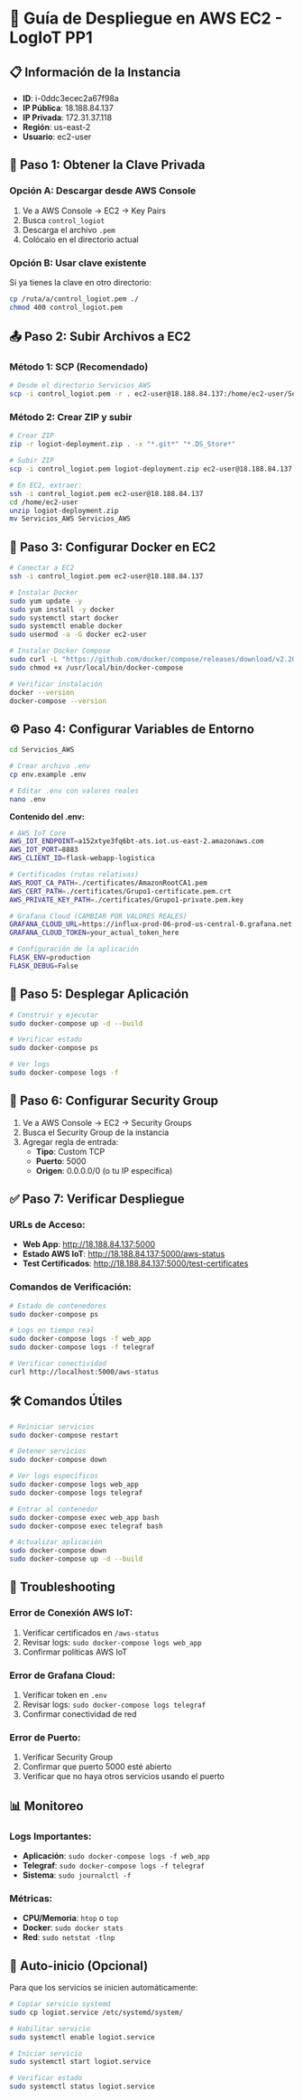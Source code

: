 # 🚀 Guía de Despliegue en AWS EC2 - LogIoT PP1

## 📋 Información de la Instancia
- **ID**: i-0ddc3ecec2a67f98a
- **IP Pública**: 18.188.84.137
- **IP Privada**: 172.31.37.118
- **Región**: us-east-2
- **Usuario**: ec2-user

## 🔑 Paso 1: Obtener la Clave Privada

### Opción A: Descargar desde AWS Console
1. Ve a AWS Console → EC2 → Key Pairs
2. Busca `control_logiot`
3. Descarga el archivo `.pem`
4. Colócalo en el directorio actual

### Opción B: Usar clave existente
Si ya tienes la clave en otro directorio:
```bash
cp /ruta/a/control_logiot.pem ./
chmod 400 control_logiot.pem
```

## 📤 Paso 2: Subir Archivos a EC2

### Método 1: SCP (Recomendado)
```bash
# Desde el directorio Servicios_AWS
scp -i control_logiot.pem -r . ec2-user@18.188.84.137:/home/ec2-user/Servicios_AWS/
```

### Método 2: Crear ZIP y subir
```bash
# Crear ZIP
zip -r logiot-deployment.zip . -x "*.git*" "*.DS_Store*"

# Subir ZIP
scp -i control_logiot.pem logiot-deployment.zip ec2-user@18.188.84.137:/home/ec2-user/

# En EC2, extraer:
ssh -i control_logiot.pem ec2-user@18.188.84.137
cd /home/ec2-user
unzip logiot-deployment.zip
mv Servicios_AWS Servicios_AWS
```

## 🐳 Paso 3: Configurar Docker en EC2

```bash
# Conectar a EC2
ssh -i control_logiot.pem ec2-user@18.188.84.137

# Instalar Docker
sudo yum update -y
sudo yum install -y docker
sudo systemctl start docker
sudo systemctl enable docker
sudo usermod -a -G docker ec2-user

# Instalar Docker Compose
sudo curl -L "https://github.com/docker/compose/releases/download/v2.20.0/docker-compose-$(uname -s)-$(uname -m)" -o /usr/local/bin/docker-compose
sudo chmod +x /usr/local/bin/docker-compose

# Verificar instalación
docker --version
docker-compose --version
```

## ⚙️ Paso 4: Configurar Variables de Entorno

```bash
cd Servicios_AWS

# Crear archivo .env
cp env.example .env

# Editar .env con valores reales
nano .env
```

**Contenido del .env:**
```bash
# AWS IoT Core
AWS_IOT_ENDPOINT=a152xtye3fq6bt-ats.iot.us-east-2.amazonaws.com
AWS_IOT_PORT=8883
AWS_CLIENT_ID=flask-webapp-logistica

# Certificados (rutas relativas)
AWS_ROOT_CA_PATH=./certificates/AmazonRootCA1.pem
AWS_CERT_PATH=./certificates/Grupo1-certificate.pem.crt
AWS_PRIVATE_KEY_PATH=./certificates/Grupo1-private.pem.key

# Grafana Cloud (CAMBIAR POR VALORES REALES)
GRAFANA_CLOUD_URL=https://influx-prod-06-prod-us-central-0.grafana.net
GRAFANA_CLOUD_TOKEN=your_actual_token_here

# Configuración de la aplicación
FLASK_ENV=production
FLASK_DEBUG=False
```

## 🚀 Paso 5: Desplegar Aplicación

```bash
# Construir y ejecutar
sudo docker-compose up -d --build

# Verificar estado
sudo docker-compose ps

# Ver logs
sudo docker-compose logs -f
```

## 🔧 Paso 6: Configurar Security Group

1. Ve a AWS Console → EC2 → Security Groups
2. Busca el Security Group de la instancia
3. Agregar regla de entrada:
   - **Tipo**: Custom TCP
   - **Puerto**: 5000
   - **Origen**: 0.0.0.0/0 (o tu IP específica)

## ✅ Paso 7: Verificar Despliegue

### URLs de Acceso:
- **Web App**: http://18.188.84.137:5000
- **Estado AWS IoT**: http://18.188.84.137:5000/aws-status
- **Test Certificados**: http://18.188.84.137:5000/test-certificates

### Comandos de Verificación:
```bash
# Estado de contenedores
sudo docker-compose ps

# Logs en tiempo real
sudo docker-compose logs -f web_app
sudo docker-compose logs -f telegraf

# Verificar conectividad
curl http://localhost:5000/aws-status
```

## 🛠️ Comandos Útiles

```bash
# Reiniciar servicios
sudo docker-compose restart

# Detener servicios
sudo docker-compose down

# Ver logs específicos
sudo docker-compose logs web_app
sudo docker-compose logs telegraf

# Entrar al contenedor
sudo docker-compose exec web_app bash
sudo docker-compose exec telegraf bash

# Actualizar aplicación
sudo docker-compose down
sudo docker-compose up -d --build
```

## 🚨 Troubleshooting

### Error de Conexión AWS IoT:
1. Verificar certificados en `/aws-status`
2. Revisar logs: `sudo docker-compose logs web_app`
3. Confirmar políticas AWS IoT

### Error de Grafana Cloud:
1. Verificar token en `.env`
2. Revisar logs: `sudo docker-compose logs telegraf`
3. Confirmar conectividad de red

### Error de Puerto:
1. Verificar Security Group
2. Confirmar que puerto 5000 esté abierto
3. Verificar que no haya otros servicios usando el puerto

## 📊 Monitoreo

### Logs Importantes:
- **Aplicación**: `sudo docker-compose logs -f web_app`
- **Telegraf**: `sudo docker-compose logs -f telegraf`
- **Sistema**: `sudo journalctl -f`

### Métricas:
- **CPU/Memoria**: `htop` o `top`
- **Docker**: `sudo docker stats`
- **Red**: `sudo netstat -tlnp`

## 🔄 Auto-inicio (Opcional)

Para que los servicios se inicien automáticamente:

```bash
# Copiar servicio systemd
sudo cp logiot.service /etc/systemd/system/

# Habilitar servicio
sudo systemctl enable logiot.service

# Iniciar servicio
sudo systemctl start logiot.service

# Verificar estado
sudo systemctl status logiot.service
```
